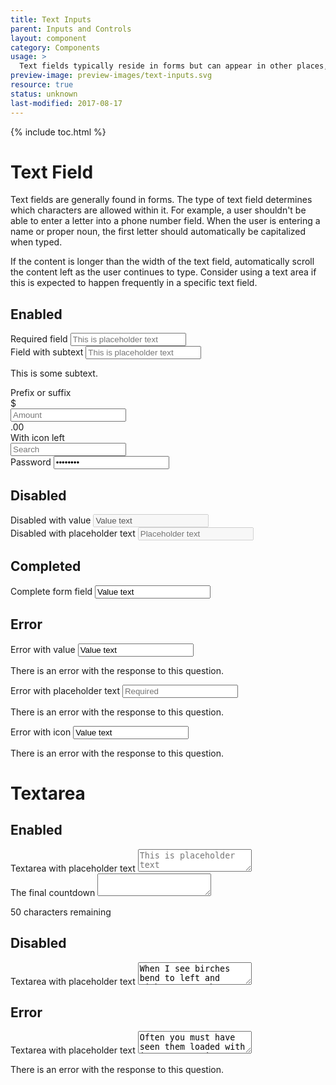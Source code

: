 ```yaml
---
title: Text Inputs
parent: Inputs and Controls
layout: component
category: Components
usage: >
  Text fields typically reside in forms but can appear in other places, like dialog boxes and search. Text fields validate input, help users fix errors, autocomplete words, and provide suggestions.
preview-image: preview-images/text-inputs.svg
resource: true
status: unknown
last-modified: 2017-08-17
---
```


{% include toc.html %}

# Text Field

Text fields are generally found in forms. The type of text field determines
which characters are allowed within it. For example, a user shouldn't be able
to enter a letter into a phone number field. When the user is entering a name
or proper noun, the first letter should automatically be capitalized when
typed.

If the content is longer than the width of the text field, automatically scroll
the content left as the user continues to type. Consider using a text area if
this is expected to happen frequently in a specific text field.

## Enabled

<div class="ui form">
  <div class="field required">
    <label>Required field</label>
    <input type="text" placeholder="This is placeholder text">
  </div>
  <div class="field">
    <label>Field with subtext</label>
    <input type="text" placeholder="This is placeholder text">
    <div class="ui message subtext">
    <p>This is some subtext.</p>
    </div>
  </div>
  <div class="field">
    <label>Prefix or suffix</label>
    <div class="ui right labeled input">
      <div class="ui label">$</div>
      <input type="text" placeholder="Amount">
      <div class="ui basic label">.00</div>
    </div>
  </div>
  <div class="field">
    <label>With icon left</label>
    <div class="ui left icon input">
      <input type="text" placeholder="Search">
      <i class="search icon"></i>
    </div>
  </div>
  <div class="field required">
    <label>Password</label>
    <input type="password" value="password">
  </div>
</div>

<!-- Submitting Type Ahead as a separate story
        <div class="formGroup">
          <div class="formLabel">Type Ahead</div>
          <div class="formComponant">
            <div class="ui-widget">
              <input id="tags" type="text">
            </div>
          </div>
        </div>

        <div class="formGroup">
          <div class="formLabel">Type Ahead Multiple Values</div>
          <div class="formComponant">
            <div class="ui-widget">
              <input id="tags-multi" type="text">
            </div>
          </div>
        </div>
-->

## Disabled

<div class="ui form">
  <div class="disabled field">
    <label>Disabled with value</label>
    <input type="text" value="Value text" disabled>
  </div>
  <div class="disabled field">
    <label>Disabled with placeholder text</label>
    <input type="text" placeholder="Placeholder text" disabled="disabled">
  </div>
</div>

## Completed
<div class="ui form success">
  <div class="field">
    <label>Complete form field</label>
    <input type="text" value="Value text">
    <div class="ui success message icon">
      <i class="check circle icon"></i>
    </div>
  </div>
</div>

## Error

<div class="ui form error">
  <div class="field error">
    <label>Error with value</label>
    <input type="text" value="Value text">
    <div class="ui error message">
      <p>There is an error with the response to this question.</p>
    </div>
  </div>
  <div class="field required error">
    <label>Error with placeholder text</label>
    <input type="text" placeholder="Required">
    <div class="ui error message">
      <p>There is an error with the response to this question.</p>
    </div>
    <div class="ui error message icon">
      <i class="warning circle icon"></i>
    </div>
  </div>
  <div class="field error">
    <label>Error with icon</label>
    <input type="text" value="Value text">
    <div class="ui error message">
      <p>There is an error with the response to this question.</p>
    </div>
  </div>
</div>

# Textarea

## Enabled

<div class="ui form">
  <div class="field">
    <label>Textarea with placeholder text</label>
    <textarea placeholder="This is placeholder text"></textarea>
  </div>
  <div class="field">
    <label>The final countdown</label>
    <textarea maxlength="50" id="textarea"></textarea>
    <div class="ui message subtext right">
      <p id="textarea_feedback">50 characters remaining</p>
    </div>
  </div>
</div>

## Disabled

<div class="ui form">
  <div class="disabled field">
    <label>Textarea with placeholder text</label>
    <textarea placeholder="This is placeholder text">When I see birches bend to left and right across the lines of straighter darker trees, I like to think some boy's been swinging them. But swinging doesn't bend them down to stay as ice-storms do.</textarea>
  </div>
</div>

## Error

<div class="ui form error">
  <div class="field error">
    <label>Textarea with placeholder text</label>
    <textarea placeholder="This is placeholder text">Often you must have seen them loaded with ice a sunny winter morning after a rain. They click upon themselves as the breeze rises, and turn many-colored as the stir cracks and crazes their enamel.</textarea>
    <div class="ui error message">
      <p>There is an error with the response to this question.</p>
    </div>
  </div>
</div>

<!-- Eliminating until we have a more detailed form layout


# Fieldset
  <div class="ui segments">
    <div class="ui segment">
      <div class="ui form">
        <div class="field">
          <label>Field One</label>
          <input type="text">
        </div>
        <div class="field">
          <label>Field Two</label>
          <input type="text">
        </div>
        <div class="field">
          <label>Field Three</label>
          <input type="text">
        </div>
      </div>
    </div>
  </div>
 -->
